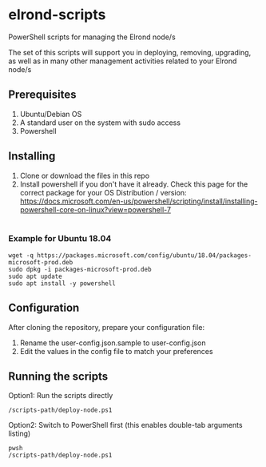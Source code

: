 # elrond-scripts
PowerShell scripts for managing the Elrond node/s

The set of this scripts will support you in deploying, removing, upgrading, as well as in many other management activities related to your Elrond node/s

## Prerequisites
1. Ubuntu/Debian OS
2. A standard user on the system with sudo access
3. Powershell

## Installing

1. Clone or download the files in this repo
2. Install powershell if you don't have it already. Check this page for the correct package for your OS Distribution / version:<br>
https://docs.microsoft.com/en-us/powershell/scripting/install/installing-powershell-core-on-linux?view=powershell-7<br><br>
### Example for Ubuntu 18.04
```
wget -q https://packages.microsoft.com/config/ubuntu/18.04/packages-microsoft-prod.deb
sudo dpkg -i packages-microsoft-prod.deb
sudo apt update
sudo apt install -y powershell
```

## Configuration
After cloning the repository, prepare your configuration file:
1. Rename the user-config.json.sample to user-config.json
2. Edit the values in the config file to match your preferences

## Running the scripts

Option1: Run the scripts directly
```
/scripts-path/deploy-node.ps1 
```

Option2: Switch to PowerShell first (this enables double-tab arguments listing)
```
pwsh
/scripts-path/deploy-node.ps1 
```
